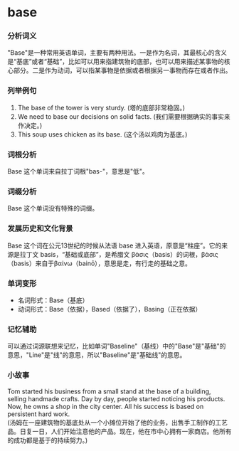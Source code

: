 # base

### 分析词义

  

"Base"是一种常用英语单词，主要有两种用法。一是作为名词，其最核心的含义是“基底”或者“基础”，比如可以用来指建筑物的底部，也可以用来描述某事物的核心部分。二是作为动词，可以指某事物是依据或者根据另一事物而存在或者作出。

  

### 列举例句

  

1.  The base of the tower is very sturdy. (塔的底部非常稳固。)
2.  We need to base our decisions on solid facts. (我们需要根据确实的事实来作决定。)
3.  This soup uses chicken as its base. (这个汤以鸡肉为基底。)

  

### 词根分析

  

Base 这个单词来自拉丁词根"bas-"，意思是"低"。

  

### 词缀分析

  

Base 这个单词没有特殊的词缀。

  

### 发展历史和文化背景

  

Base 这个词在公元13世纪的时候从法语 base 进入英语，原意是“柱座”。它的来源是拉丁文 basis，“基础或底部”，是希腊文 βάσις（basis）的词根，βάσις（basis）来自于βαίνω（bainō），意思是走，有行走的基础之意。

  

### 单词变形

  

*   名词形式：Base（基底）
*   动词形式：Base（依据），Based（依据了），Basing（正在依据）

  

### 记忆辅助

  

可以通过词源联想来记忆，比如单词"Baseline"（基线）中的"Base"是"基础"的意思，"Line"是"线"的意思，所以"Baseline"是"基础线"的意思。

  

### 小故事

  

Tom started his business from a small stand at the base of a building, selling handmade crafts. Day by day, people started noticing his products. Now, he owns a shop in the city center. All his success is based on persistent hard work.  
(汤姆在一座建筑物的基底处从一个小摊位开始了他的业务，出售手工制作的工艺品。日复一日，人们开始注意他的产品。现在，他在市中心拥有一家商店。他所有的成功都是基于的持续努力。)
